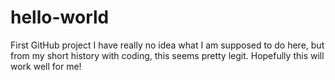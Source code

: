 # hello-world
First GitHub project
I have really no idea what I am supposed to do here, but from my short history with coding, this seems pretty legit.
Hopefully this will work well for me!
